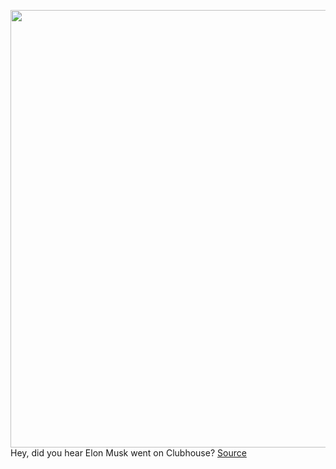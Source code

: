 <img src='https://cdn.vox-cdn.com/thumbor/yi5ullz86b4nAMnY6occPcS1GHo=/0x0:2040x1360/1200x800/filters:focal(857x517:1183x843)/cdn.vox-cdn.com/uploads/chorus_image/image/68754666/acastro_191211_elon_decade_0001.0.jpg' width='700px' /><br/>
Hey, did you hear Elon Musk went on Clubhouse?
<a href='https://www.theverge.com/2021/2/1/22261435/elon-musk-clubhouse-podcasts-robinhood'> Source <a/>